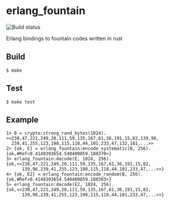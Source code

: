 erlang_fountain
=====

![Build status](https://github.com/vihu/erlang-fountain/workflows/Erlang%20CI/badge.svg)

Erlang bindings to fountain codes written in rust

Build
-----

    $ make

Test
-----

    $ make test

Example
-----

```
1> B = crypto:strong_rand_bytes(1024).
<<230,47,221,249,20,111,59,135,167,61,36,191,15,82,139,96,
  239,41,255,123,198,115,118,44,101,233,47,132,181,...>>
2> {ok, E} = erlang_fountain:encode_systematic(B, 256).
{ok,#Ref<0.4148393654.540409859.180370>}
3> erlang_fountain:decode(E, 1024, 256).
{ok,<<230,47,221,249,20,111,59,135,167,61,36,191,15,82,
      139,96,239,41,255,123,198,115,118,44,101,233,47,...>>}
4> {ok, E2} = erlang_fountain:encode_random(B, 256).
{ok,#Ref<0.4148393654.540409859.180383>}
5> erlang_fountain:decode(E2, 1024, 256).
{ok,<<230,47,221,249,20,111,59,135,167,61,36,191,15,82,
      139,96,239,41,255,123,198,115,118,44,101,233,47,...>>}
```
